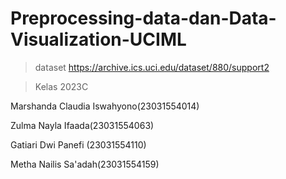 # Preprocessing-data-dan-Data-Visualization-UCIML
> dataset
https://archive.ics.uci.edu/dataset/880/support2 

> Kelas 2023C  

Marshanda Claudia Iswahyono(23031554014)

Zulma Nayla Ifaada(23031554063) 

Gatiari Dwi Panefi (23031554110)

Metha Nailis Sa'adah(23031554159)

